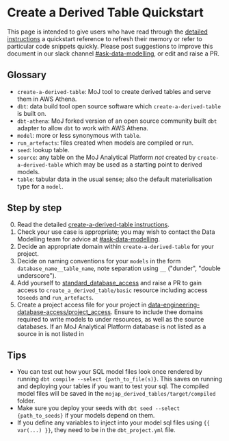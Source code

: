 # Create a Derived Table Quickstart

This page is intended to give users who have read through the [detailed instructions](/tools/create-a-derived-table/index) a quickstart reference to refresh their memory or refer to particular code snippets quickly. Please post suggestions to improve this document in our slack channel [#ask-data-modelling](https://asdslack.slack.com/archives/C03J21VFHQ9), or edit and raise a PR.

## Glossary
- `create-a-derived-table`: MoJ tool to create derived tables and serve them in AWS Athena. 
- `dbt`: data build tool open source software which `create-a-derived-table` is built on.
- `dbt-athena`: MoJ forked version of an open source community built `dbt` adapter to allow `dbt` to work with AWS Athena.
- `model`: more or less synonymous with `table`.
- `run_artefacts`: files created when models are compiled or run.
- `seed`: lookup table.
- `source`: any table on the MoJ Analytical Platform *not* created by `create-a-derived-table` which may be used as a starting point to derived models. 
- `table`: tabular data in the usual sense; also the default materialisation type for a `model`.


## Step by step
0. Read the detailed [create-a-derived-table instructions](/tools/create-a-derived-table/index).
1. Check your use case is appropriate; you may wish to contact the Data Modelling team for advice at [#ask-data-modelling](https://asdslack.slack.com/archives/C03J21VFHQ9).
2. Decide an appropriate domain within `create-a-derived-table` for your project.
3. Decide on naming conventions for your `models` in the form `database_name__table_name`, note separation using `__` ("dunder", "double underscore").
4. Add yourself to [standard_database_access](https://github.com/moj-analytical-services/data-engineering-database-access/blob/main/project_access/standard_database_access.yaml) and raise a PR to gain access to `create_a_derived_table/basic` resource including access to`seeds` and `run_artefacts`.
5. Create a project access file for your project in [data-engineering-database-access/project_access](https://github.com/moj-analytical-services/data-engineering-database-access/tree/main/project_access). Ensure to include thee domains required to write models to under resources, as well as the source databases. If an MoJ Analytical Platform database is not listed as a source in is not listed in 





## Tips
- You can test out how your SQL model files look once rendered by running `dbt compile --select {path_to_file(s)}`. This saves on running and deploying your tables if you want to test your sql. The compiled model files will be saved in the `mojap_derived_tables/target/compiled` folder.
- Make sure you deploy your seeds with `dbt seed --select {path_to_seeds}` if your models depend on them.
- If you define any variables to inject into your model sql files using `{{ var(...) }}`, they need to be in the `dbt_project.yml` file.